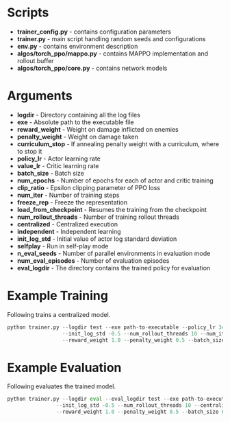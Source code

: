 
# Scripts
- **trainer_config.py** - contains configuration parameters 
- **trainer.py** - main script handling random seeds and configurations
- **env.py** - contains environment description
- **algos/torch_ppo/mappo.py** - contains MAPPO implementation and rollout buffer
- **algos/torch_ppo/core.py** - contains network models

# Arguments
- **logdir** - Directory containing all the log files
- **exe** - Absolute path to the executable file
- **reward_weight** - Weight on damage inflicted on enemies
- **penalty_weight** - Weight on damage taken
- **curriculum_stop** - If annealing penalty weight with a curriculum, where to stop it
- **policy_lr** - Actor learning rate
- **value_lr** - Critic learning rate
- **batch_size** - Batch size
- **num_epochs** - Number of epochs for each of actor and critic training
- **clip_ratio** - Epsilon clipping parameter of PPO loss
- **num_iter** - Number of training steps
- **freeze_rep** - Freeze the representation
- **load_from_checkpoint** - Resumes the training from the checkpoint
- **num_rollout_threads** - Number of training rollout threads
- **centralized** - Centralized execution
- **independent** - Independent learning
- **init_log_std** - Initial value of actor log standard deviation
- **selfplay** - Run in self-play mode
- **n_eval_seeds** - Number of parallel environments in evaluation mode
- **num_eval_episodes** - Number of evaluation episodes
- **eval_logdir** - The directory contains the trained policy for evaluation

# Example Training

Following trains a centralized model.

````python
python trainer.py --logdir test --exe path-to-executable --policy_lr 3e-4 --value_lr 1e-3 \
                  --init_log_std -0.5 --num_rollout_threads 10 --num_iter 1000000 --centralized \
                  --reward_weight 1.0 --penalty_weight 0.5 --batch_size 64
````

# Example Evaluation

Following evaluates the trained model.

````python
python trainer.py --logdir eval --eval_logdir test --exe path-to-executable --policy_lr 3e-4 --value_lr 1e-3 \
                --init_log_std -0.5 --num_rollout_threads 10 --centralized \
                --reward_weight 1.0 --penalty_weight 0.5 --batch_size 64 --n_eval_seeds 10 --num_eval_episodes 100
````
